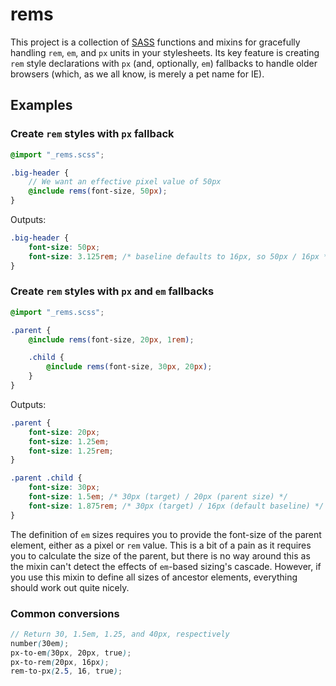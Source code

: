 # rems

This project is a collection of [SASS](http://sass-lang.com) functions and mixins for gracefully handling `rem`, `em`, and `px` units in your stylesheets. Its key feature is creating `rem` style declarations with `px` (and, optionally, `em`) fallbacks to handle older browsers (which, as we all know, is merely a pet name for IE).

## Examples

### Create `rem` styles with `px` fallback

```scss
@import "_rems.scss";

.big-header {
    // We want an effective pixel value of 50px
    @include rems(font-size, 50px);
}
```

Outputs:

```css
.big-header {
    font-size: 50px;
    font-size: 3.125rem; /* baseline defaults to 16px, so 50px / 16px */
}
```

### Create `rem` styles with `px` and `em` fallbacks

```scss
@import "_rems.scss";

.parent {
    @include rems(font-size, 20px, 1rem);

    .child {
        @include rems(font-size, 30px, 20px);
    }
}
```

Outputs:

```css
.parent {
    font-size: 20px;
    font-size: 1.25em;
    font-size: 1.25rem;
}

.parent .child {
    font-size: 30px;
    font-size: 1.5em; /* 30px (target) / 20px (parent size) */
    font-size: 1.875rem; /* 30px (target) / 16px (default baseline) */
}
```

The definition of `em` sizes requires you to provide the font-size of the parent element, either as a pixel or `rem` value. This is a bit of a pain as it requires you to calculate the size of the parent, but there is no way around this as the mixin can't detect the effects of `em`-based sizing's cascade. However, if you use this mixin to define all sizes of ancestor elements, everything should work out quite nicely.


### Common conversions

```scss
// Return 30, 1.5em, 1.25, and 40px, respectively
number(30em);
px-to-em(30px, 20px, true);
px-to-rem(20px, 16px);
rem-to-px(2.5, 16, true);
```
